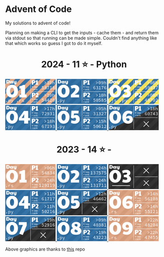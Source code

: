 # Advent of Code

My solutions to advent of code!

Planning on making a CLI to get the inputs - cache them - and return them via stdout so that running can be made simple. Couldn't find anything like that which works so guess I got to do it myself.

<!-- AOC TILES BEGIN -->
<h1 align="center">
  2024 - 11 ⭐ - Python
</h1>
<a href="2024/01/main.py">
  <img src=".aoc_tiles/tiles/2024/01.png" width="161px">
</a>
<a href="2024/02/1.py">
  <img src=".aoc_tiles/tiles/2024/02.png" width="161px">
</a>
<a href="2024/03/main.js">
  <img src=".aoc_tiles/tiles/2024/03.png" width="161px">
</a>
<a href="2024/04/1.py">
  <img src=".aoc_tiles/tiles/2024/04.png" width="161px">
</a>
<a href="2024/05/main.py">
  <img src=".aoc_tiles/tiles/2024/05.png" width="161px">
</a>
<a href="2024/06/main.py">
  <img src=".aoc_tiles/tiles/2024/06.png" width="161px">
</a>
<h1 align="center">
  2023 - 14 ⭐ - 
</h1>
<a href="2023/01/main.rs">
  <img src=".aoc_tiles/tiles/2023/01.png" width="161px">
</a>
<a href="2023/02/main.py">
  <img src=".aoc_tiles/tiles/2023/02.png" width="161px">
</a>
<a href="None">
  <img src=".aoc_tiles/tiles/2023/03.png" width="161px">
</a>
<a href="2023/04/main.py">
  <img src=".aoc_tiles/tiles/2023/04.png" width="161px">
</a>
<a href="2023/05/main.py">
  <img src=".aoc_tiles/tiles/2023/05.png" width="161px">
</a>
<a href="2023/06/main.rs">
  <img src=".aoc_tiles/tiles/2023/06.png" width="161px">
</a>
<a href="2023/07/main.py">
  <img src=".aoc_tiles/tiles/2023/07.png" width="161px">
</a>
<a href="2023/08/main.py">
  <img src=".aoc_tiles/tiles/2023/08.png" width="161px">
</a>
<a href="2023/09/main.rs">
  <img src=".aoc_tiles/tiles/2023/09.png" width="161px">
</a>
<!-- AOC TILES END -->

Above graphics are thanks to [this](https://github.com/LiquidFun/aoc_tiles) repo
